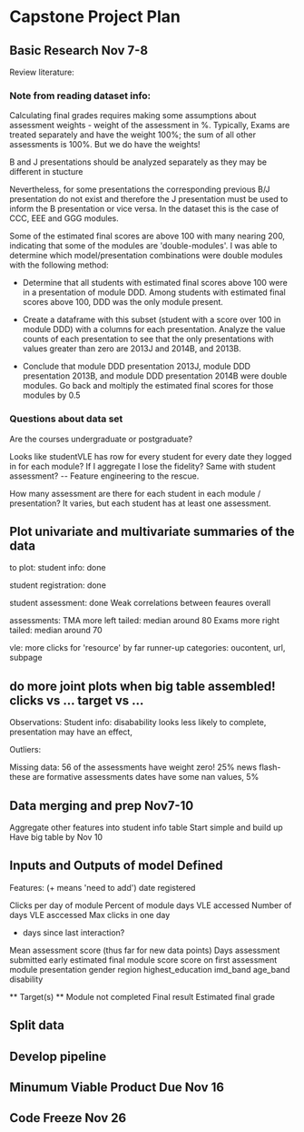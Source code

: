 # Capstone Project Plan


## Basic Research Nov 7-8
Review literature:


### Note from reading dataset info:
Calculating final grades requires making some assumptions about assessment weights - weight of the assessment in %. Typically, Exams are treated separately and have the weight 100%; the sum of all other assessments is 100%. But we do have the weights!

B and J presentations should be analyzed separately as they may be different in stucture 

Nevertheless, for some presentations the corresponding previous B/J presentation do not exist and therefore the J presentation must be used to inform the B presentation or vice versa. In the dataset this is the case of CCC, EEE and GGG modules.

Some of the estimated final scores are above 100 with many nearing 200, indicating that some of the modules are 'double-modules'. I was able to determine which model/presentation combinations were double modules with the following method:

* Determine that all students with estimated final scores above 100 were in a presentation of module DDD. Among students with estimated final scores above 100, DDD was the only module present.

* Create a dataframe with this subset (student with a score over 100 in module DDD) with a columns for each presentation. Analyze the value counts of each presentation to see that the only presentations with values greater than zero are 2013J and 2014B, and 2013B.

* Conclude that module DDD presentation 2013J, module DDD presentation 2013B, and module DDD presentation 2014B were double modules. Go back and moltiply the estimated final scores for those modules by 0.5



### Questions about data set
Are the courses undergraduate or postgraduate?

Looks like studentVLE has row for every student for every date they logged in for each module? If I aggregate I lose the fidelity?
Same with student assessment? -- Feature engineering to the rescue.

How many assessment are there for each student in each module / presentation?
It varies, but each student has at least one assessment.

## Plot univariate and multivariate summaries of the data
to plot: 
student info: done

student registration: done

student assessment: done
Weak correlations between feaures overall

assessments:
TMA more left tailed: median around 80
Exams more right tailed: median around 70

vle:
more clicks for 'resource' by far
runner-up categories: oucontent, url, subpage

do more joint plots when big table assembled!
clicks vs ...
target vs ...
---

Observations:
Student info: disabability looks less likely to complete, presentation may have an effect, 

Outliers:


Missing data:
56 of the assessments have weight zero! 25% news flash-these are formative assessments
dates have some nan values, 5%


## Data merging and prep Nov7-10
Aggregate other features into student info table
Start simple and build up
Have big table by Nov 10

## Inputs and Outputs of model Defined
Features: (+ means 'need to add')
date registered

Clicks per day of module
Percent of module days VLE accessed
Number of days VLE asccessed
Max clicks in one day
+ days since last interaction?

Mean assessment score (thus far for new data points)
Days assessment submitted early
estimated final module score
score on first assessment
module
presentation
gender
region
highest_education
imd_band
age_band
disability

** Target(s) **
Module not completed
Final result
Estimated final grade


## Split data

## Develop pipeline



## Minumum Viable Product Due Nov 16


## Code Freeze Nov 26
